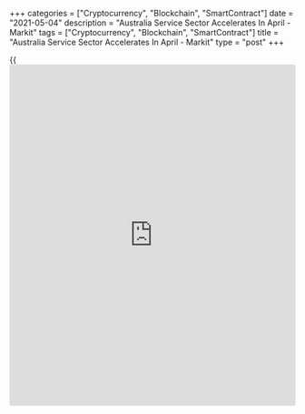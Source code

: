 +++
categories = ["Cryptocurrency", "Blockchain", "SmartContract"]
date = "2021-05-04"
description = "Australia Service Sector Accelerates In April - Markit"
tags = ["Cryptocurrency", "Blockchain", "SmartContract"]
title = "Australia Service Sector Accelerates In April - Markit"
type = "post"
+++

{{<iframe id="large-banner" src="https://www.bounty.group/#slide=25.0" width="100%" height="600" scrolling="no" style="border: 0px solid rgb(216, 221, 230); border-radius: 3px;">}}

The services sector in Australia continued to expand in April, and at a
faster pace, the latest survey from Markit Economics showed on Wednesday
with a services PMI score of 58.8.

That's up from 55.5 in March and it moves further above the boom-or-bust
line of 50 that separates expansion from contraction.

Business conditions improved amid faster expansions in both activity and
new [business][1]. Positive demand conditions, including a renewed rise
in new export sales, encouraged service providers to bolster hiring for
the sixth consecutive month to accommodate greater operating capacity
needs.

The survey also showed that the composite index improved to 58.9 from
55.5 in the previous month.

Overall business activity growth was supported by a considerable
expansion in manufacturing output and an unprecedented rise in services
activity in April.

For comments and feedback [contact](https://www.playgroundfx.com/contact/): editorial@rtt[news](https://www.letsplayfx.com/blog/forex-news-website/).com

[Economic News][2]

 **What parts of the world are seeing the best (and worst) economic
performances lately? Click[here][3] to check out our [Econ Scorecard][3]
and find out! See up-to-the-moment [ranking](https://www.playgroundfx.com/blog/crypto-exchange-ranking/)s for the best and worst
performers in [GDP][3], [unemployment rate][4], [inflation][5] and much
more.**

   1. www.rtt[news](https://www.letsplayfx.com/blog/forex-news-website/).com/Content/Business.aspx
   2. www.rtt[news](https://www.letsplayfx.com/blog/forex-news-website/).com/Content/EconomicNews.aspx
   3. www.rtt[news](https://www.letsplayfx.com/blog/forex-news-website/).com/economic-scorecard/world-rank/GDP/highest-performance.aspx
   4. www.rtt[news](https://www.letsplayfx.com/blog/forex-news-website/).com/economic-scorecard/world-rank/unemployment-rate/lowest-performance.aspx
   5. www.rtt[news](https://www.letsplayfx.com/blog/forex-news-website/).com/economic-scorecard/world-rank/CPI/highest-performance.aspx